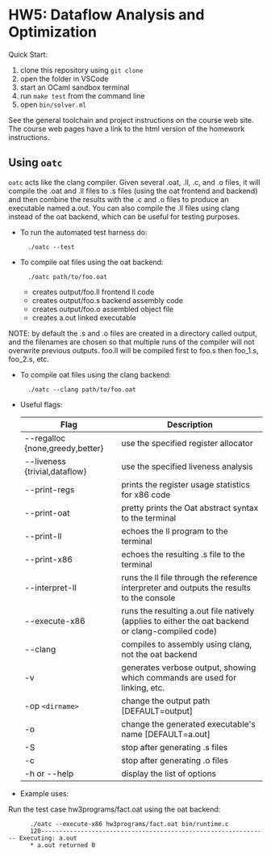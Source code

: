# HW5: Dataflow Analysis and Optimization

Quick Start:

1. clone this repository using `git clone`
2. open the folder in VSCode
3. start an OCaml sandbox terminal
4. run `make test` from the command line
5. open `bin/solver.ml`

See the general toolchain and project instructions on the course web site. The
course web pages have a link to the html version of the homework instructions.


Using ``oatc``
--------------

``oatc`` acts like the clang compiler.  Given several .oat, .ll, .c, and .o
files, it will compile the .oat and .ll files to .s files (using the oat
frontend and backend) and then combine the results with the .c and .o files to
produce an executable named a.out.  You can also compile the .ll files using
clang instead of the oat backend, which can be useful for testing
purposes.


* To run the automated test harness do:

        ./oatc --test

* To compile oat files using the oat backend:

        ./oatc path/to/foo.oat

  - creates output/foo.ll  frontend ll code
  - creates output/foo.s   backend assembly code
  - creates output/foo.o   assembled object file
  - creates a.out          linked executable

 NOTE: by default the .s and .o files are created in 
 a directory called output, and the filenames are 
 chosen so that multiple runs of the compiler will
 not overwrite previous outputs.  foo.ll will be 
 compiled first to foo.s then foo_1.s, foo_2.s, etc.

* To compile oat files using the clang backend:

        ./oatc --clang path/to/foo.oat

* Useful flags:

  | Flag                            | Description                                                                                       |
  |---------------------------------|---------------------------------------------------------------------------------------------------|
  | --regalloc {none,greedy,better} | use the specified register allocator                                                              |
  | --liveness {trivial,dataflow}   | use the specified liveness analysis                                                               |
  | --print-regs                    | prints the register usage statistics for x86 code                                                 |
  | --print-oat                     | pretty prints the Oat abstract syntax to the terminal                                             |
  | --print-ll                      | echoes the ll program to the terminal                                                             |
  | --print-x86                     | echoes the resulting .s file to the terminal                                                      |
  | --interpret-ll                  | runs the ll file through the reference interpreter and outputs the results to the console         |
  | --execute-x86                   | runs the resulting a.out file natively (applies to either the oat backend or clang-compiled code) |
  | --clang                         | compiles to assembly using clang, not the oat backend                                             |
  | -v                              | generates verbose output, showing which commands are used for linking, etc.                       |
  | -op ``<dirname>``               | change the output path [DEFAULT=output]                                                           |
  | -o                              | change the generated executable's name [DEFAULT=a.out]                                            |
  | -S                              | stop after generating .s files                                                                    |
  | -c                              | stop after generating .o files                                                                    |
  | -h or --help                    | display the list of options                                                                       |


* Example uses:

Run the test case hw3programs/fact.oat using the oat backend:

          ./oatc --execute-x86 hw3programs/fact.oat bin/runtime.c 
          120--------------------------------------------------------------- Executing: a.out
          * a.out returned 0
